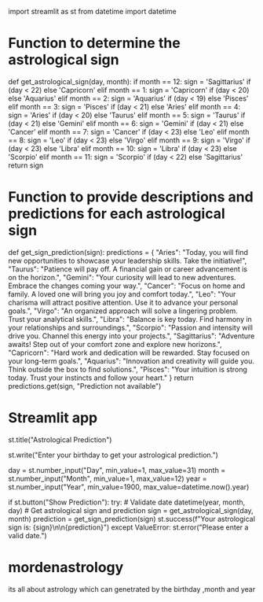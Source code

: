 import streamlit as st
from datetime import datetime

# Function to determine the astrological sign
def get_astrological_sign(day, month):
    if month == 12:
        sign = 'Sagittarius' if (day < 22) else 'Capricorn'
    elif month == 1:
        sign = 'Capricorn' if (day < 20) else 'Aquarius'
    elif month == 2:
        sign = 'Aquarius' if (day < 19) else 'Pisces'
    elif month == 3:
        sign = 'Pisces' if (day < 21) else 'Aries'
    elif month == 4:
        sign = 'Aries' if (day < 20) else 'Taurus'
    elif month == 5:
        sign = 'Taurus' if (day < 21) else 'Gemini'
    elif month == 6:
        sign = 'Gemini' if (day < 21) else 'Cancer'
    elif month == 7:
        sign = 'Cancer' if (day < 23) else 'Leo'
    elif month == 8:
        sign = 'Leo' if (day < 23) else 'Virgo'
    elif month == 9:
        sign = 'Virgo' if (day < 23) else 'Libra'
    elif month == 10:
        sign = 'Libra' if (day < 23) else 'Scorpio'
    elif month == 11:
        sign = 'Scorpio' if (day < 22) else 'Sagittarius'
    return sign

# Function to provide descriptions and predictions for each astrological sign
def get_sign_prediction(sign):
    predictions = {
        "Aries": "Today, you will find new opportunities to showcase your leadership skills. Take the initiative!",
        "Taurus": "Patience will pay off. A financial gain or career advancement is on the horizon.",
        "Gemini": "Your curiosity will lead to new adventures. Embrace the changes coming your way.",
        "Cancer": "Focus on home and family. A loved one will bring you joy and comfort today.",
        "Leo": "Your charisma will attract positive attention. Use it to advance your personal goals.",
        "Virgo": "An organized approach will solve a lingering problem. Trust your analytical skills.",
        "Libra": "Balance is key today. Find harmony in your relationships and surroundings.",
        "Scorpio": "Passion and intensity will drive you. Channel this energy into your projects.",
        "Sagittarius": "Adventure awaits! Step out of your comfort zone and explore new horizons.",
        "Capricorn": "Hard work and dedication will be rewarded. Stay focused on your long-term goals.",
        "Aquarius": "Innovation and creativity will guide you. Think outside the box to find solutions.",
        "Pisces": "Your intuition is strong today. Trust your instincts and follow your heart."
    }
    return predictions.get(sign, "Prediction not available")

# Streamlit app
st.title("Astrological Prediction")

st.write("Enter your birthday to get your astrological prediction.")

day = st.number_input("Day", min_value=1, max_value=31)
month = st.number_input("Month", min_value=1, max_value=12)
year = st.number_input("Year", min_value=1900, max_value=datetime.now().year)

if st.button("Show Prediction"):
    try:
        # Validate date
        datetime(year, month, day)
        # Get astrological sign and prediction
        sign = get_astrological_sign(day, month)
        prediction = get_sign_prediction(sign)
        st.success(f"Your astrological sign is: {sign}\n\n{prediction}")
    except ValueError:
        st.error("Please enter a valid date.")
# mordenastrology
its all about astrology which can genetrated by the birthday ,month and year
